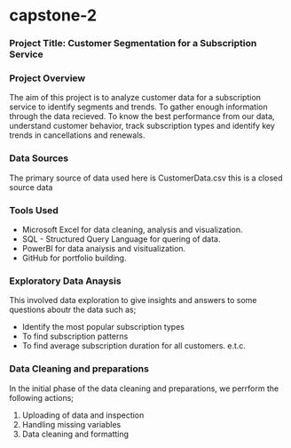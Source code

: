 # capstone-2

### Project Title: Customer Segmentation for a Subscription Service

### Project Overview
The aim of this project is to analyze customer data for a subscription service to identify 
segments and trends. To gather enough information through the data recieved. 
To know the best performance from our data, understand customer behavior,
track subscription types and identify key trends in cancellations and renewals. 

### Data Sources
The primary source of data used here is CustomerData.csv this is a closed source data 

### Tools Used
- Microsoft Excel for data cleaning, analysis and visualization.
- SQL - Structured Query Language for quering of data.
- PowerBI for data anaiysis and visitualization.
- GitHub for portfolio building.

### Exploratory Data Anaysis
This involved data exploration to give insights and answers to some questions aboutr the data such as;
- Identify the most popular subscription types
- To find subscription patterns
- To find average subscription duration for all customers. e.t.c.


### Data Cleaning and preparations
In the initial phase of the data cleaning and preparations, we perrform the following actions;
1. Uploading of data and inspection
2. Handling missing variables
3. Data cleaning and formatting
   
